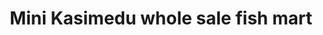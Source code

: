 ---
title: "Mini Kasimedu whole sale fish mart"
url: /chennai/mini-kasimedu-whole-sale-fish-mart/
shop: Fisch
---